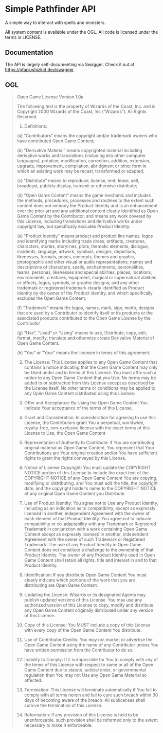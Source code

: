 # Simple Pathfinder API

A simple way to interact with spells and monsters.

All system content is available under the OGL. All code is licensed under the terms in LICENSE.

## Documentation

The API is largely self-documenting via Swagger. Check it out at https://pfapi.whizkid.dev/swagger

## OGL

> Open Game License Version 1.0a
> 
> The following text is the property of Wizards of the Coast, Inc. and is Copyright 2000 Wizards of the Coast, Inc (“Wizards”). All Rights Reserved.
> 
> 1. Definitions:
> 
> (a) “Contributors” means the copyright and/or trademark owners who have contributed Open Game Content;
> 
> (b) “Derivative Material” means copyrighted material including derivative works and translations (including into other computer languages), potation, modification, correction, addition, extension, upgrade, improvement, compilation, abridgment or other form in which an existing work may be recast, transformed or adapted;
> 
> (c) “Distribute” means to reproduce, license, rent, lease, sell, broadcast, publicly display, transmit or otherwise distribute;
> 
> (d) “Open Game Content” means the game mechanic and includes the methods, procedures, processes and routines to the extent such content does not embody the Product Identity and is an enhancement over the prior art and any additional content clearly identified as Open Game Content by the Contributor, and means any work covered by this License, including translations and derivative works under copyright law, but specifically excludes Product Identity.
> 
> (e) “Product Identity” means product and product line names, logos and identifying marks including trade dress; artifacts, creatures, characters, stories, storylines, plots, thematic elements, dialogue, incidents, language, artwork, symbols, designs, depictions, likenesses, formats, poses, concepts, themes and graphic, photographic and other visual or audio representations; names and descriptions of characters, spells, enchantments, personalities, teams, personas, likenesses and special abilities; places, locations, environments, creatures, equipment, magical or supernatural abilities or effects, logos, symbols, or graphic designs; and any other trademark or registered trademark clearly identified as Product identity by the owner of the Product Identity, and which specifically excludes the Open Game Content;
> 
> (f) “Trademark” means the logos, names, mark, sign, motto, designs that are used by a Contributor to identify itself or its products or the associated products contributed to the Open Game License by the Contributor
> 
> (g) “Use”, “Used” or “Using” means to use, Distribute, copy, edit, format, modify, translate and otherwise create Derivative Material of Open Game Content.
> 
> (h) “You” or “Your” means the licensee in terms of this agreement.
> 
> 2. The License: This License applies to any Open Game Content that contains a notice indicating that the Open Game Content may only be Used under and in terms of this License. You must affix such a notice to any Open Game Content that you Use. No terms may be added to or subtracted from this License except as described by the License itself. No other terms or conditions may be applied to any Open Game Content distributed using this License.
> 
> 3. Offer and Acceptance: By Using the Open Game Content You indicate Your acceptance of the terms of this License.
> 
> 4. Grant and Consideration: In consideration for agreeing to use this License, the Contributors grant You a perpetual, worldwide, royalty-free, non-exclusive license with the exact terms of this License to Use, the Open Game Content.
> 
> 5. Representation of Authority to Contribute: If You are contributing original material as Open Game Content, You represent that Your Contributions are Your original creation and/or You have sufficient rights to grant the rights conveyed by this License.
> 
> 6. Notice of License Copyright: You must update the COPYRIGHT NOTICE portion of this License to include the exact text of the COPYRIGHT NOTICE of any Open Game Content You are copying, modifying or distributing, and You must add the title, the copyright date, and the copyright holder’s name to the COPYRIGHT NOTICE of any original Open Game Content you Distribute.
> 
> 7. Use of Product Identity: You agree not to Use any Product Identity, including as an indication as to compatibility, except as expressly licensed in another, independent Agreement with the owner of each element of that Product Identity. You agree not to indicate compatibility or co-adaptability with any Trademark or Registered Trademark in conjunction with a work containing Open Game Content except as expressly licensed in another, independent Agreement with the owner of such Trademark or Registered Trademark. The use of any Product Identity in Open Game Content does not constitute a challenge to the ownership of that Product Identity. The owner of any Product Identity used in Open Game Content shall retain all rights, title and interest in and to that Product Identity.
> 
> 8. Identification: If you distribute Open Game Content You must clearly indicate which portions of the work that you are distributing are Open Game Content.
> 
> 9. Updating the License: Wizards or its designated Agents may publish updated versions of this License. You may use any authorized version of this License to copy, modify and distribute any Open Game Content originally distributed under any version of this License.
> 
> 10. Copy of this License: You MUST include a copy of this License with every copy of the Open Game Content You distribute.
> 
> 11. Use of Contributor Credits: You may not market or advertise the Open Game Content using the name of any Contributor unless You have written permission from the Contributor to do so.
> 
> 12. Inability to Comply: If it is impossible for You to comply with any of the terms of this License with respect to some or all of the Open Game Content due to statute, judicial order, or governmental regulation then You may not Use any Open Game Material so affected.
> 
> 13. Termination: This License will terminate automatically if You fail to comply with all terms herein and fail to cure such breach within 30 days of becoming aware of the breach. All sublicenses shall survive the termination of this License.
> 
> 14. Reformation: If any provision of this License is held to be unenforceable, such provision shall be reformed only to the extent necessary to make it enforceable.

